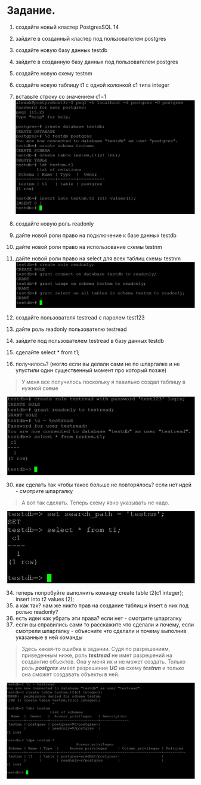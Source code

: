 # Задание.
1. создайте новый кластер PostgresSQL 14
2. зайдите в созданный кластер под пользователем postgres
3. создайте новую базу данных testdb
4. зайдите в созданную базу данных под пользователем postgres
5. создайте новую схему testnm
6. создайте новую таблицу t1 с одной колонкой c1 типа integer
7. вставьте строку со значением c1=1
![](Lesson_7_1.jpg)
8. создайте новую роль readonly
9. дайте новой роли право на подключение к базе данных testdb
10. дайте новой роли право на использование схемы testnm
11. дайте новой роли право на select для всех таблиц схемы testnm
![](Lesson_7_3.jpg)

12. создайте пользователя testread с паролем test123
13. дайте роль readonly пользователю testread
14. зайдите под пользователем testread в базу данных testdb
15. сделайте select * from t1;
16. получилось? (могло если вы делали сами не по шпаргалке и не упустили один существенный момент про который позже)
>У меня все получилось поскольку я павильно создал таблицу в нужной схеме

![](Lesson_7_4.jpg)



30. как сделать так чтобы такое больше не повторялось? если нет идей - смотрите шпаргалку
>А вот так сделать. Теперь схему явно указывать не надо.

![](Lesson_7_2.jpg)

34. теперь попробуйте выполнить команду create table t2(c1 integer); insert into t2 values (2);
35. а как так? нам же никто прав на создание таблиц и insert в них под ролью readonly?
36. есть идеи как убрать эти права? если нет - смотрите шпаргалку
37. если вы справились сами то расскажите что сделали и почему, если смотрели шпаргалку - объясните что сделали и почему выполнив указанные в ней команды
> Здесь какая-то ошибка в задании. Судя по разрешениям, приведенным ниже, роль ***testread*** не имет разрешений на создангие объектов. Она у меня их и не может создать.  Только роль ***postgres*** имеет разрешение ***UC*** на схему ***testnm*** и только она сможет создавать объекты в ней.

![](Lesson_7_5.jpg)
